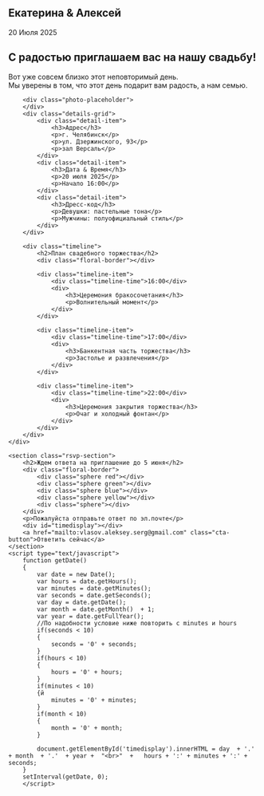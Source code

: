 <!DOCTYPE html>
<html lang="en">
<head>
    <meta charset="UTF-8">
    <meta name="viewport" content="width=device-width, initial-scale=1.0">
    <title>Екатерина & Алексей - Wedding</title>
    <link href="https://fonts.googleapis.com/css2?family=Playfair+Display:wght@400;700&family=Great+Vibes&display=swap" rel="stylesheet">
    <link rel="stylesheet" href="css/style.css">
</head>
<body>
    <section class="hero">
        <div class="hero-content">
            <h1 class="main-title"> <span data-double="Екатерина & Алексей">Екатерина & Алексей</span></h1>
            <p class="date"><span data-double="20 Июля 2025">20 Июля 2025</span></p>
        </div>
    </section>
    <div class="invitation-card">
        <h2>С радостью приглашаем вас на нашу свадьбу!</h2>
        <div class="floral-border">
            <div class="sphere red"></div>
            <div class="sphere green"></div>
            <div class="sphere blue"></div>
            <div class="sphere yellow"></div>
            <div class="sphere"></div>
        </div>
        <p class="invitation-text">
            Вот уже совсем близко этот неповторимый день.<br>
            Мы уверены в том, что этот день подарит вам радость, а нам семью.
        </p>

        <div class="photo-placeholder">
        </div>
        <div class="details-grid">
            <div class="detail-item">
                <h3>Адрес</h3>
                <p>г. Челябинск</p>
                <p>ул. Дзержинского, 93</p>
                <p>зал Версаль</p>
            </div>
            <div class="detail-item">
                <h3>Дата & Время</h3>
                <p>20 июля 2025</p>
                <p>Начало 16:00</p>
            </div>
            <div class="detail-item">
                <h3>Дресс-код</h3>
                <p>Девушки: пастельные тона</p>
                <p>Мужчины: полуофициальный стиль</p>
            </div>
        </div>

        <div class="timeline">
            <h2>План свадебного торжества</h2>
            <div class="floral-border"></div>
            
            <div class="timeline-item">
                <div class="timeline-time">16:00</div>
                <div>
                    <h3>Церемония бракосочетания</h3>
                    <p>Волнительный момент</p>
                </div>
            </div>
            
            <div class="timeline-item">
                <div class="timeline-time">17:00</div>
                <div>
                    <h3>Банкентная часть торжества</h3>
                    <p>Застолье и развлечения</p>
                </div>
            </div>
            
            <div class="timeline-item">
                <div class="timeline-time">22:00</div>
                <div>
                    <h3>Церемония закрытия торжества</h3>
                    <p>Очаг и холодный фонтан</p>
                </div>
            </div>
        </div>
    </div>

    <section class="rsvp-section">
        <h2>Ждем ответа на приглашение до 5 июня</h2>
        <div class="floral-border">
            <div class="sphere red"></div>
            <div class="sphere green"></div>
            <div class="sphere blue"></div>
            <div class="sphere yellow"></div>
            <div class="sphere"></div>
        </div>
        <p>Пожалуйста отправьте ответ по эл.почте</p>
        <div id="timedisplay"></div>
        <a href="mailto:vlasov.aleksey.serg@gmail.com" class="cta-button">Ответить сейчас</a>
    </section>
    <script type="text/javascript">
        function getDate()
        {
            var date = new Date();
            var hours = date.getHours();
            var minutes = date.getMinutes();
            var seconds = date.getSeconds();
            var day = date.getDate();
            var month = date.getMonth()  + 1;
            var year = date.getFullYear();
            //По надобности условие ниже повторить с minutes и hours
            if(seconds < 10)
            {
                seconds = '0' + seconds;
            }
            if(hours < 10)
            {
                hours = '0' + hours;
            }
            if(minutes < 10)
            {й
                minutes = '0' + minutes;
            }
            if(month < 10)
            {
                month = '0' + month;
            }

            document.getElementById('timedisplay').innerHTML = day  + '.' + month  + '.'  + year +  "<br>"  +   hours + ':' + minutes + ':' + seconds;
        }
        setInterval(getDate, 0);
        </script>
</body>
</html>
